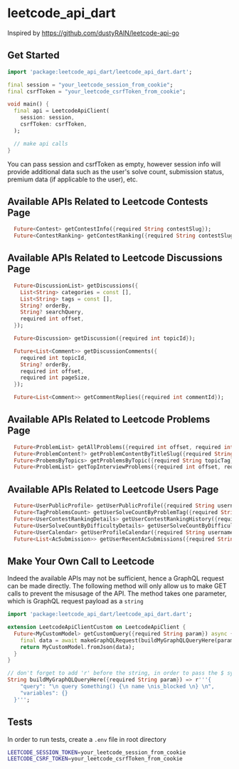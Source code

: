 # leetcode_api_dart
Inspired by https://github.com/dustyRAIN/leetcode-api-go 

## Get Started
```dart
import 'package:leetcode_api_dart/leetcode_api_dart.dart';

final session = "your_leetcode_session_from_cookie";
final csrfToken = "your_leetcode_csrfToken_from_cookie";

void main() {
  final api = LeetcodeApiClient(
    session: session,
    csrfToken: csrfToken,
  );

  // make api calls
}
```

You can pass session and csrfToken as empty, however session info will provide additional data such as the user's solve count, submission status, premium data (if applicable to the user), etc.

## Available APIs Related to Leetcode Contests Page

```dart
  Future<Contest> getContestInfo({required String contestSlug});
  Future<ContestRanking> getContestRanking({required String contestSlug, required int page});
```

## Available APIs Related to Leetcode Discussions Page

```dart
  Future<DiscussionList> getDiscussions({
    List<String> categories = const [],
    List<String> tags = const [],
    String? orderBy,
    String? searchQuery,
    required int offset,
  });

  Future<Discussion> getDiscussion({required int topicId});

  Future<List<Comment>> getDiscussionComments({
    required int topicId,
    String? orderBy,
    required int offset,
    required int pageSize,
  });

  Future<List<Comment>> getCommentReplies({required int commentId});
```

## Available APIs Related to Leetcode Problems Page

```dart
  Future<ProblemList> getAllProblems({required int offset, required int pageSize});
  Future<ProblemContent?> getProblemContentByTitleSlug({required String titleSlug});
  Future<ProbemsByTopics> getProblemsByTopic({required String topicTag});
  Future<ProblemList> getTopInterviewProblems({required int offset, required int pageSize});
```

## Available APIs Related to Leetcode Users Page

```dart
  Future<UserPublicProfile> getUserPublicProfile({required String username});
  Future<TagProblemsCount> getUserSolveCountByProblemTag({required String username});
  Future<UserContestRankingDetails> getUserContestRankingHistory({required String username});
  Future<UserSolveCountByDifficultyDetails> getUserSolveCountByDifficulty({required String username});
  Future<UserCalendar> getUserProfileCalendar({required String username});
  Future<List<AcSubmission>> getUserRecentAcSubmissions({required String username, required int pageSize});
```

## Make Your Own Call to Leetcode

Indeed the available APIs may not be sufficient, hence a GraphQL request can be made directly. The following method will only allow us to make GET calls
to prevent the misusage of the API. The method takes one parameter, which is GraphQL request payload as a `string`

```dart
import 'package:leetcode_api_dart/leetcode_api_dart.dart';

extension LeetcodeApiClientCustom on LeetcodeApiClient {
  Future<MyCustomModel> getCustomQuery({required String param}) async {
    final data = await makeGraphQLRequest(buildMyGraphQLQueryHere(param: param));
    return MyCustomModel.fromJson(data);
  }
}

// don't forget to add 'r' before the string, in order to pass the $ symbol without stripping it away in dart
String buildMyGraphQLQueryHere({required String param}) => r'''{
    "query": "\n query Something() {\n name \nis_blocked \n} \n",
    "variables": {}
  }''';
```

## Tests
In order to run tests, create a `.env` file in root directory
```bash
LEETCODE_SESSION_TOKEN=your_leetcode_session_from_cookie
LEETCODE_CSRF_TOKEN=your_leetcode_csrfToken_from_cookie
```